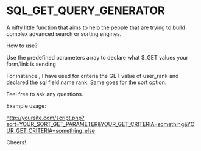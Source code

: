 # SQL_GET_QUERY_GENERATOR
A nifty little function that aims to help the people that are trying to build complex advanced search or sorting engines.


How to use?

Use the predefined parameters array to declare what $_GET values your form/link is sending


For instance , I have used for criteria the GET value of user_rank and declared the sql field name rank. Same goes for the sort option.

Feel free to ask any questions.

Example usage:

http://yoursite.com/script.php?sort=YOUR_SORT_GET_PARAMETER&YOUR_GET_CRITERIA=something&YOUR_GET_CRITERIA=something_else

Cheers!
